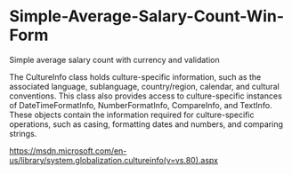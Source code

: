 # Simple-Average-Salary-Count-Win-Form
Simple average salary count with currency and validation

The CultureInfo class holds culture-specific information, 
such as the associated language, sublanguage, country/region, calendar, and cultural conventions. 
This class also provides access to culture-specific instances of DateTimeFormatInfo, NumberFormatInfo, CompareInfo, and TextInfo. 
These objects contain the information required for culture-specific operations, such as casing, formatting dates and numbers, and comparing strings.

https://msdn.microsoft.com/en-us/library/system.globalization.cultureinfo(v=vs.80).aspx
